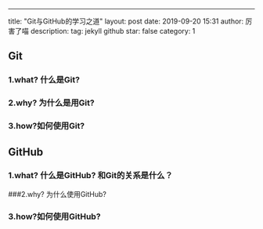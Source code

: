 ---
title: "Git与GitHub的学习之道"
layout: post
date: 2019-09-20 15:31
author: 厉害了喵
description:
tag: jekyll github
star: false
category: 1


## Git

### 1.what? 什么是Git?

### 2.why? 为什么是用Git?

### 3.how?如何使用Git?

## GitHub

### 1.what? 什么是GitHub? 和Git的关系是什么？

###2.why? 为什么使用GitHub?

### 3.how?如何使用GitHub?
